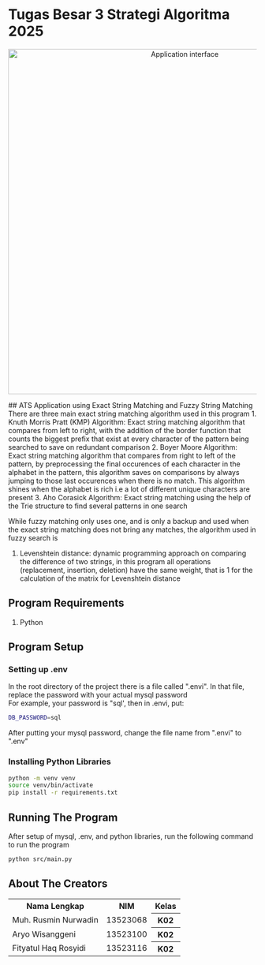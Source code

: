 # Tugas Besar 3 Strategi Algoritma 2025  
<p align="center">
<img src="https://media1.tenor.com/m/x8v1oNUOmg4AAAAd/rickroll-roll.gif" alt="Application interface" width="700"/>
</p>
## ATS Application using Exact String Matching and Fuzzy String Matching
There are three main exact string matching algorithm used in this program  
1. Knuth Morris Pratt (KMP) Algorithm: Exact string matching algorithm that compares from left to right, with the addition of the border function that counts the biggest prefix that exist at every character of the pattern being searched to save on redundant comparison
2. Boyer Moore Algorithm: Exact string matching algorithm that compares from right to left of the pattern, by preprocessing the final occurences of each character in the alphabet in the pattern, this algorithm saves on comparisons by always jumping to those last occurences when there is no match. This algorithm shines when the alphabet is rich i.e a lot of different unique characters are present
3. Aho Corasick Algorithm: Exact string matching using the help of the Trie structure to find several patterns in one search

While fuzzy matching only uses one, and is only a backup and used when the exact string matching does not bring any matches, the algorithm used in fuzzy search is
1. Levenshtein distance: dynamic programming approach on comparing the difference of two strings, in this program all operations (replacement, insertion, deletion) have the same weight, that is 1 for the calculation of the matrix for Levenshtein distance

## Program Requirements
1. Python  

## Program Setup
### Setting up .env
In the root directory of the project there is a file called ".envi". In that file, replace the password with your actual mysql password  
For example, your password is "sql', then in .envi, put:
```bash
DB_PASSWORD=sql
```  
After putting your mysql password, change the file name from ".envi" to ".env"

### Installing Python Libraries
```bash
python -m venv venv
source venv/bin/activate
pip install -r requirements.txt
```

## Running The Program
After setup of mysql, .env, and python libraries, run the following command to run the program
```bash
python src/main.py
```

## About The Creators
<table>
  <tr>
    <th>Nama Lengkap</th>
    <th>NIM</th>
    <th>Kelas</th>
  </tr>
  <tr>
    <td>Muh. Rusmin Nurwadin</td>
    <td>13523068</td>
    <th>K02</th>
  </tr>
  <tr>
    <td>Aryo Wisanggeni</td>
    <td>13523100</td>
    <th>K02</th>
  </tr>
  <tr>
    <td>Fityatul Haq Rosyidi</td>
    <td>13523116</td>
    <th>K02</th>
  </tr>
</table>
